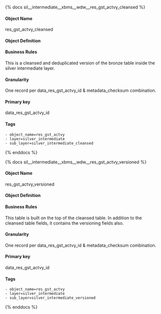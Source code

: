 {% docs sil__intermediate__xbms__wdw__res_gst_actvy_cleansed %}

#### Object Name
res_gst_actvy_cleansed

#### Object Definition


#### Business Rules
This is a cleansed and deduplicated version of the bronze table inside the silver intermediate layer.

#### Granularity
One record per data_res_gst_actvy_id & metadata_checksum combination.

#### Primary key
data_res_gst_actvy_id

#### Tags
    - object_name=res_gst_actvy
    - layer=silver_intermediate
    - sub_layer=silver_intermediate_cleansed

{% enddocs %}

{% docs sil__intermediate__xbms__wdw__res_gst_actvy_versioned %}

#### Object Name
res_gst_actvy_versioned

#### Object Definition


#### Business Rules
This table is built on the top of the cleansed table. In addition to the cleansed table fields, it contains the versioning fields also.

#### Granularity
One record per data_res_gst_actvy_id & metadata_checksum combination.

#### Primary key
data_res_gst_actvy_id

#### Tags
    - object_name=res_gst_actvy
    - layer=silver_intermediate
    - sub_layer=silver_intermediate_versioned

{% enddocs %}